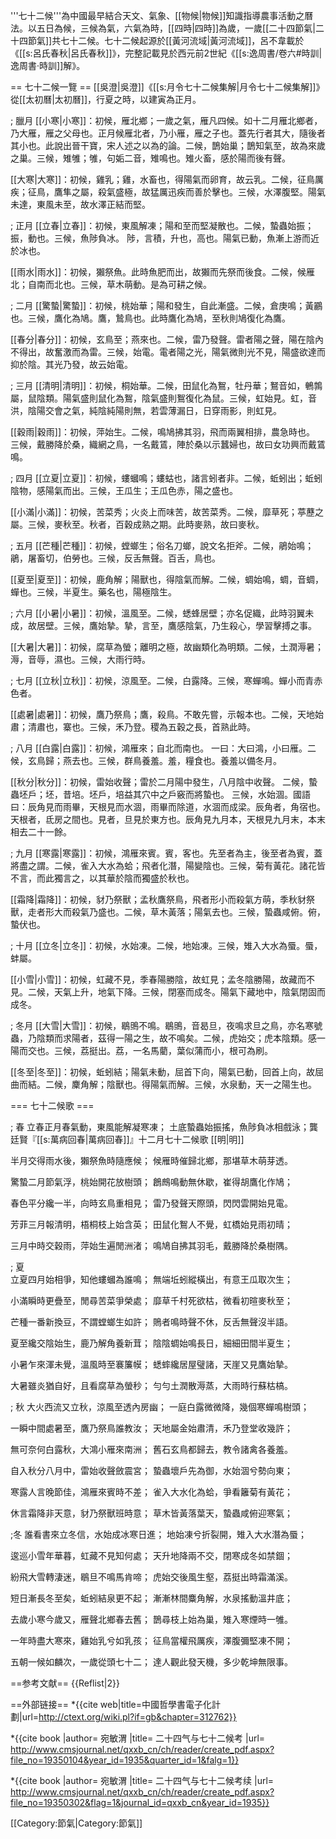 '''七十二候'''為中國最早結合天文、氣象、[[物候|物候]]知識指導農事活動之曆法。以五日為候，三候為氣，六氣為時，[[四時|四時]]為歲，一歲[[二十四節氣|二十四節氣]]共七十二候。七十二候起源於[[黃河流域|黃河流域]]，呂不韋載於《[[s:呂氏春秋|呂氏春秋]]》，完整記載見於西元前2世紀《[[s:逸周書/卷六#時訓|逸周書·時訓]]解》。

== 七十二候一覽 ==
[[吳澄|吳澄]]《[[s:月令七十二候集解|月令七十二候集解]]》從[[太初曆|太初曆]]，行夏之時，以建寅為正月。

; 臘月
[[小寒|小寒]]：初候，雁北鄉；一歲之氣，雁凡四候。如十二月雁北鄉者，乃大雁，雁之父母也。正月候雁北者，乃小雁，雁之子也。蓋先行者其大，隨後者其小也。此說出晉干寶，宋人述之以為的論。二候，鵲始巢；鵲知氣至，故為來歲之巢。三候，雉雊；雊，句姤二音，雉鳴也。雉火畜，感於陽而後有聲。

[[大寒|大寒]]：初候，雞乳；雞，水畜也，得陽氣而卵育，故云乳。二候，征鳥厲疾；征鳥，鷹隼之屬，殺氣盛極，故猛厲迅疾而善於擊也。三候，水澤腹堅。陽氣未達，東風未至，故水澤正結而堅。

; 正月
[[立春|立春]]：初候，東風解凍；陽和至而堅凝散也。二候，蟄蟲始振；振，動也。三候，魚陟負冰。 陟，言積，升也，高也。陽氣已動，魚漸上游而近於冰也。

[[雨水|雨水]]：初候，獺祭魚。此時魚肥而出，故獺而先祭而後食。二候，候雁北；自南而北也。三候，草木萌動。是為可耕之候。

; 二月
[[驚蟄|驚蟄]]：初候，桃始華；陽和發生，自此漸盛。二候，倉庚鳴；黃鸝也。三候，鷹化為鳩。鷹，鷙鳥也。此時鷹化為鳩，至秋則鳩復化為鷹。

[[春分|春分]]：初候，玄鳥至；燕來也。二候，雷乃發聲。雷者陽之聲，陽在陰內不得出，故奮激而為雷。三候，始電。電者陽之光，陽氣微則光不見，陽盛欲達而抑於陰。其光乃發，故云始電。

; 三月
[[清明|清明]]：初候，桐始華。二候，田鼠化為鴽，牡丹華；鴑音如，鵪鶉屬，鼠陰類。陽氣盛則鼠化為鴽，陰氣盛則鴽復化為鼠。三候，虹始見。虹，音洪，陰陽交會之氣，純陰純陽則無，若雲薄漏日，日穿雨影，則虹見。

[[穀雨|穀雨]]：初候，萍始生。二候，鳴鳩拂其羽，飛而兩翼相排，農急時也。 三候，戴勝降於桑，織網之鳥，一名戴鵀，陣於桑以示蠶婦也，故曰女功興而戴鵀鳴。

; 四月
[[立夏|立夏]]：初候，螻蟈鳴；螻蛄也，諸言蚓者非。二候，蚯蚓出；蚯蚓陰物，感陽氣而出。三候，王瓜生；王瓜色赤，陽之盛也。

[[小滿|小滿]]：初候，苦菜秀；火炎上而味苦，故苦菜秀。二候，靡草死；葶藶之屬。三候，麥秋至。秋者，百穀成熟之期。此時麥熟，故曰麥秋。

; 五月
[[芒種|芒種]]：初候，螳螂生；俗名刀螂，說文名拒斧。二候，鵑始鳴；鵑，屠畜切，伯勞也。三候，反舌無聲。百舌，鳥也。

[[夏至|夏至]]：初候，鹿角解；陽獸也，得陰氣而解。二候，蜩始鳴，蜩，音蜩，蟬也。三候，半夏生。藥名也，陽極陰生。

; 六月
[[小暑|小暑]]：初候，溫風至。二候，蟋蜂居壁；亦名促織，此時羽翼未成，故居壁。三候，鷹始摯。摯，言至，鷹感陰氣，乃生殺心，學習擊搏之事。

[[大暑|大暑]]：初候，腐草為螢；離明之極，故幽類化為明類。二候，土潤溽暑；溽，音辱，濕也。三候，大雨行時。

; 七月
[[立秋|立秋]]：初候，涼風至。二候，白露降。三候，寒蟬鳴。蟬小而青赤色者。

[[處暑|處暑]]：初候，鷹乃祭鳥；鷹，殺鳥。不敢先嘗，示報本也。二候，天地始肅；清肅也，寨也。三候，禾乃登。稷為五穀之長，首熟此時。

; 八月
[[白露|白露]]：初候，鴻雁來；自北而南也。 一曰：大曰鴻，小曰雁。二候，玄鳥歸；燕去也。三候，群鳥養羞。羞，糧食也。養羞以備冬月。

[[秋分|秋分]]：初候，雷始收聲；雷於二月陽中發生，八月陰中收聲。 二候，蟄蟲坯戶；坯，昔培。坯戶，培益其穴中之戶竅而將蟄也。 三候，水始涸。國語曰：辰角見而雨畢，天根見而水涸，雨畢而除道，水涸而成梁。辰角者，角宿也。天根者，氐房之間也。見者，旦見於東方也。辰角見九月本，天根見九月末，本末相去二十一餘。

; 九月
[[寒露|寒露]]：初候，鴻雁來賓。賓，客也。先至者為主，後至者為賓，蓋將盡之謂。二候，雀入大水為蛤；飛者化潛，陽變陰也。三候，菊有黃花。諸花皆不言，而此獨言之，以其華於陰而獨盛於秋也。

[[霜降|霜降]]：初候，豺乃祭獸；孟秋鷹祭鳥，飛者形小而殺氣方萌，季秋豺祭獸，走者形大而殺氣乃盛也。二候，草木黃落；陽氣去也。三候，蟄蟲咸俯。俯，蟄伏也。

; 十月
[[立冬|立冬]]：初候，水始凍。二候，地始凍。三候，雉入大水為蜃。蜃，蚌屬。

[[小雪|小雪]]：初候，虹藏不見，季春陽勝陰，故虹見；孟冬陰勝陽，故藏而不見。二候，天氣上升，地氣下降。三候，閉塞而成冬。陽氣下藏地中，陰氣閉固而成冬。

; 冬月
[[大雪|大雪]]：初候，鶡鴠不鳴。鶡鴠，音曷旦，夜鳴求旦之鳥，亦名寒號蟲，乃陰類而求陽者，茲得一陽之生，故不鳴矣。二候，虎始交；虎本陰類。感一陽而交也。三候，荔挺出。荔，一名馬藺，葉似蒲而小，根可為刷。

[[冬至|冬至]]：初候，蚯蚓結；陽氣未動，屈首下向，陽氣已動，回首上向，故屈曲而結。二候，麇角解；陰獸也。得陽氣而解。三候，水泉動，天一之陽生也。

=== 七十二候歌 ===

; 春
立春正月春氣動，東風能解凝寒凍； 土底蟄蟲始振搖，魚陟負冰相戲泳；<ref>龔廷賢『[[s:萬病回春|萬病回春]]』十二月七十二候歌 [[明|明]]</ref>

半月交得雨水後，獺祭魚時隨應候； 候雁時催歸北鄉，那堪草木萌芽透。

驚蟄二月節氣浮，桃始開花放樹頭； 鶬鷓鳴動無休歇，崔得胡鷹化作鳩；

春色平分纔一半，向時玄鳥重相見； 雷乃發聲天際頭，閃閃雲開始見電。

芳菲三月報清明，梧桐枝上始含英； 田鼠化鴽人不覺，虹橋始見雨初晴；

三月中時交穀雨，萍始生遍閒洲渚； 鳴鳩自拂其羽毛，戴勝降於桑樹隅。

; 夏  
立夏四月始相爭，知他螻蟈為誰鳴； 無端坵蚓縱橫出，有意王瓜取次生；

小滿瞬時更疊至，閒尋苦菜爭榮處； 靡草千村死欲枯，微看初暄麥秋至；

芒種一番新換豆，不謂螳螂生如許； 鵙者鳴時聲不休，反舌無聲沒半語。

夏至纔交陰始生，鹿乃解角養新茸； 陰陰蜩始鳴長日，細細田間半夏生；

小暑乍來渾未覺，溫風時至褰簾幙； 蟋蟀纔居屋璧諸，天崖又見鷹始摯。

大暑雖炎猶自好，且看腐草為螢秒； 勻勻土潤散溽蒸，大雨時行蘇枯槁。

; 秋
大火西流又立秋，涼風至透內房幽； 一庭白露微微降，幾個寒蟬鳴樹頭；

一瞬中間處暑至，鷹乃祭鳥誰教汝； 天地屬金始肅清，禾乃登堂收幾許；

無可奈何白露秋，大鴻小雁來南洲； 舊石玄鳥都歸去，教令諸禽各養羞。

自入秋分八月中，雷始收聲斂震宮； 蟄蟲壞戶先為御，水始涸兮勢向東；

寒露人言晚節佳，鴻雁來賓時不差； 雀入大水化為蛤，爭看籬菊有黃花；

休言霜降非天意，豺乃祭獸班時意； 草木皆黃落葉天，蟄蟲咸俯迎寒氣；

;冬
誰看書來立冬信，水始成冰寒日進； 地始凍兮折裂開，雉入大水潛為蜃；

逡巡小雪年華暮，虹藏不見知何處； 天升地降兩不交，閉寒成冬如禁錮；
           
紛飛大雪轉淒迷，鶡旦不鳴馬肯啼； 虎始交後風生壑，荔挺出時霜滿溪。

短日漸長冬至矣，蚯蚓結泉更不起； 漸漸林間麋角解，水泉搖動溫井底；

去歲小寒今歲又，雁聲北鄉春去舊； 鵲尋枝上始為巢，雉入寒煙時一雊。

一年時盡大寒來，雞始乳兮如乳孩； 征鳥當權飛厲疾，澤腹彌堅凍不開；

五朝一候如麟次，一歲從頭七十二； 達人觀此發天機，多少乾坤無限事。

==参考文献==
{{Reflist|2}}

==外部链接==
*{{cite web|title=中國哲學書電子化計劃|url=http://ctext.org/wiki.pl?if=gb&chapter=312762}}

*{{cite book |author= 宛敏渭 |title= 二十四气与七十二候考 |url= http://www.cmsjournal.net/qxxb_cn/ch/reader/create_pdf.aspx?file_no=19350104&year_id=1935&quarter_id=1&falg=1}}

*{{cite book |author= 宛敏渭 |title= 二十四气与七十二候考续 |url= http://www.cmsjournal.net/qxxb_cn/ch/reader/create_pdf.aspx?file_no=19350302&flag=1&journal_id=qxxb_cn&year_id=1935}}

[[Category:節氣|Category:節氣]]